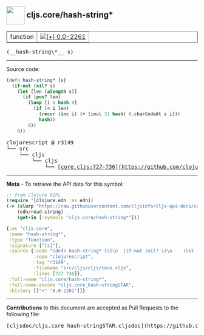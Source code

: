 ## <img width="48px" valign="middle" src="http://i.imgur.com/Hi20huC.png"> cljs.core/hash-string\*

 <table border="1">
<tr>

<td>function</td>
<td><a href="https://github.com/cljsinfo/cljs-api-docs/tree/0.0-2261"><img valign="middle" alt="[+] 0.0-2261" src="https://img.shields.io/badge/+-0.0--2261-lightgrey.svg"></a> </td>
</tr>
</table>

 <samp>
(__hash-string\*__ s)<br>
</samp>

---





Source code:

```clj
(defn hash-string* [s]
  (if-not (nil? s)
    (let [len (alength s)]
      (if (pos? len)
        (loop [i 0 hash 0]
          (if (< i len)
            (recur (inc i) (+ (imul 31 hash) (.charCodeAt s i)))
            hash))
        0))
    0))
```

 <pre>
clojurescript @ r3149
└── src
    └── cljs
        └── cljs
            └── <ins>[core.cljs:727-736](https://github.com/clojure/clojurescript/blob/r3149/src/cljs/cljs/core.cljs#L727-L736)</ins>
</pre>


---

__Meta__ - To retrieve the API data for this symbol:

```clj
;; from Clojure REPL
(require '[clojure.edn :as edn])
(-> (slurp "https://raw.githubusercontent.com/cljsinfo/cljs-api-docs/catalog/cljs-api.edn")
    (edn/read-string)
    (get-in [:symbols "cljs.core/hash-string*"]))
```

```clj
{:ns "cljs.core",
 :name "hash-string*",
 :type "function",
 :signature ["[s]"],
 :source {:code "(defn hash-string* [s]\n  (if-not (nil? s)\n    (let [len (alength s)]\n      (if (pos? len)\n        (loop [i 0 hash 0]\n          (if (< i len)\n            (recur (inc i) (+ (imul 31 hash) (.charCodeAt s i)))\n            hash))\n        0))\n    0))",
          :repo "clojurescript",
          :tag "r3149",
          :filename "src/cljs/cljs/core.cljs",
          :lines [727 736]},
 :full-name "cljs.core/hash-string*",
 :full-name-encode "cljs.core_hash-stringSTAR",
 :history [["+" "0.0-2261"]]}

```

---

__Contributions__ to this document are accepted as Pull Requests to the following file:

 <pre>
[cljsdoc/cljs.core_hash-stringSTAR.cljsdoc](https://github.com/cljsinfo/cljs-api-docs/blob/master/cljsdoc/cljs.core_hash-stringSTAR.cljsdoc)
</pre>

